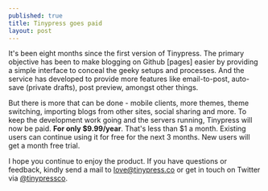 ```yaml
---
published: true
title: Tinypress goes paid
layout: post
---
```

It's been eight months since the first version of Tinypress. The primary objective has been to make blogging on Github [pages] easier by providing a simple interface to conceal the geeky setups and processes. And the service has developed to provide more features like email-to-post, auto-save (private drafts), post preview, amongst other things. 

But there is more that can be done - mobile clients, more themes, theme switching, importing blogs from other sites, social sharing and more. To keep the development work going and the servers running, Tinypress will now be paid. **For only $9.99/year**. That's less than $1 a month. Existing users can continue using it for free for the next 3 months. New users will get a month free trial. 

I hope you continue to enjoy the product. If you have questions or feedback, kindly send a mail to [love@tinypress.co](mailto:love@tinypress.co) or get in touch on Twitter via [@tinypressco](http://twitter.com/tinypressco).
